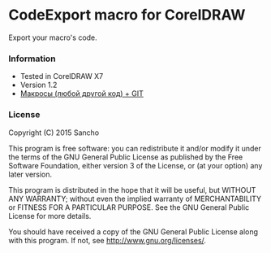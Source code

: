 # CodeExport macro for CorelDRAW #

Export your macro's code.

### Information ###

* Tested in CorelDRAW X7
* Version 1.2
* [Макросы (любой другой код) + GIT](http://cdrpro.ru/node/4460)
 
### License ###

Copyright (C) 2015 Sancho

This program is free software: you can redistribute it and/or modify
it under the terms of the GNU General Public License as published by
the Free Software Foundation, either version 3 of the License, or
(at your option) any later version.

This program is distributed in the hope that it will be useful,
but WITHOUT ANY WARRANTY; without even the implied warranty of
MERCHANTABILITY or FITNESS FOR A PARTICULAR PURPOSE.  See the
GNU General Public License for more details.

You should have received a copy of the GNU General Public License
along with this program.  If not, see http://www.gnu.org/licenses/.
